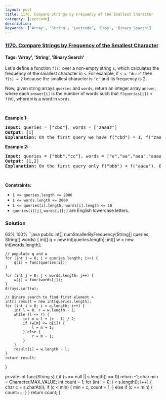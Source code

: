 ```yaml
---
layout: post
title: 1170. Compare Strings by Frequency of the Smallest Character
category: [Leetcode]
description: 
keywords: ['Array', 'String', 'Leetcode', 'Easy', 'Binary Search']
---
```

### [1170. Compare Strings by Frequency of the Smallest Character](https://leetcode.com/problems/compare-strings-by-frequency-of-the-smallest-character)

#### Tags: 'Array', 'String', 'Binary Search'

<div class="content__u3I1 question-content__JfgR"><div><p>Let's define a function <code>f(s)</code> over a non-empty string <code>s</code>, which calculates the frequency of the smallest character in <code>s</code>. For example, if <code>s = "dcce"</code> then <code>f(s) = 2</code> because the smallest character is <code>"c"</code> and its frequency is 2.</p>
<p>Now, given string arrays <code>queries</code> and <code>words</code>, return an integer array <code>answer</code>, where each <code>answer[i]</code> is the number of words such that <code>f(queries[i])</code> &lt; <code>f(W)</code>, where <code>W</code> is a word in <code>words</code>.</p>
<p> </p>
<p><strong>Example 1:</strong></p>
<pre><strong>Input:</strong> queries = ["cbd"], words = ["zaaaz"]
<strong>Output:</strong> [1]
<strong>Explanation:</strong> On the first query we have f("cbd") = 1, f("zaaaz") = 3 so f("cbd") &lt; f("zaaaz").
</pre>
<p><strong>Example 2:</strong></p>
<pre><strong>Input:</strong> queries = ["bbb","cc"], words = ["a","aa","aaa","aaaa"]
<strong>Output:</strong> [1,2]
<strong>Explanation:</strong> On the first query only f("bbb") &lt; f("aaaa"). On the second query both f("aaa") and f("aaaa") are both &gt; f("cc").
</pre>
<p> </p>
<p><strong>Constraints:</strong></p>
<ul>
<li><code>1 &lt;= queries.length &lt;= 2000</code></li>
<li><code>1 &lt;= words.length &lt;= 2000</code></li>
<li><code>1 &lt;= queries[i].length, words[i].length &lt;= 10</code></li>
<li><code>queries[i][j]</code>, <code>words[i][j]</code> are English lowercase letters.</li>
</ul>
</div></div>

### Solution
63% 100%
``java
public int[] numSmallerByFrequency(String[] queries, String[] words) {
    int[] q = new int[queries.length];
    int[] w = new int[words.length];
    
    // populate q and w
    for (int i = 0; i < queries.length; i++) {
        q[i] = func(queries[i]);
    }
    
    for (int j = 0; j < words.length; j++) {
        w[j] = func(words[j]);
    }
    Arrays.sort(w);
    
    // Binary search to find first element > 
    int[] result = new int[queries.length];
    for (int i = 0; i < q.length; i++) {
        int l = 0, r = w.length - 1;
        while (l <= r) {
            int m = l + (r - l) / 2;
            if (w[m] <= q[i]) {
                l = m + 1;
            } else {
                r = m - 1;
            }
        }
        result[i] = w.length - l;
    }
    return result;
}

private int func(String s) {
    if (s == null || s.length() == 0) return -1;
    char min = Character.MAX_VALUE;
    int count = 1;
    for (int i = 0; i < s.length(); i++) {
        char c = s.charAt(i);
        if (c < min) {
            min = c;
            count = 1;
        } else if (c == min) {
            count++;
        }
    }
    return count;
}
```